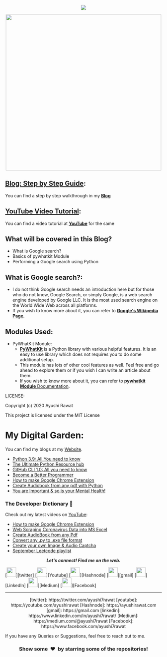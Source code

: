 <p align="center"><a href="https://www.youtube.com/watch?v=JO_2EjW0jSM"><img src="https://img.shields.io/badge/-PERFORM GOOGLE SEARCH-black?logo=google&logoColor=red&style=flat-square"></a><p/>

<p align="center">
<img src="https://github.com/ayushi7rawat/Youtube-Projects/blob/master/Perform%20Google%20search/cover.png" width="500px">
</p>
 
## [**Blog: Step by Step Guide**](https://ayushirawat.com/how-to-perform-google-search-using-python):
You can find a step by step walkthrough in my [**Blog**](https://ayushirawat.com/how-to-perform-google-search-using-python)

## [**YouTube Video Tutorial**](https://www.youtube.com/watch?v=JO_2EjW0jSM):
You can find a video tutorial at [**YouTube**](https://www.youtube.com/watch?v=JO_2EjW0jSM) for the same

## What will be covered in this Blog?
   - What is Google search?
   - Basics of pywhatkit Module
   - Performing a Google search using Python

## What is  Google search?:
   - I do not think Google search needs an introduction here but for those who do not know, Google Search, or simply Google, is a web search engine developed by Google LLC. It is the most used search engine on the World Wide Web across all platforms. 
   - If you wish to know more about it, you can refer to [**Google's Wikipedia Page**](https://en.wikipedia.org/wiki/Google).

## Modules Used:
   - PyWhatKit Module:
       - [**PyWhatKit**](https://pypi.org/project/pywhatkit/) is a Python library with various helpful features. It is an easy to use library which does not requires you to do some additional setup. 
       - This module has lots of other cool features as well. Feel free and go ahead to explore them or if you wish I can write an article about them.
       - If you wish to know more about it, you can refer to [**pywhatkit Module** Documentation](https://github.com/Ankit404butfound/PyWhatKit). 

LICENSE:

Copyright (c) 2020 Ayushi Rawat

This project is licensed under the MIT License

My Digital Garden:
==========================
You can find my blogs at my [Website](https://ayushirawat.com).
- [Python 3.9: All You need to know](https://ayushirawat.com/python-39-all-you-need-to-know)
- [The Ultimate Python Resource hub](https://ayushirawat.com/the-ultimate-python-resource-hub)
- [GitHub CLI 1.0: All you need to know](https://ayushirawat.com/github-cli-10-all-you-need-to-know)
- [Become a Better Programmer](https://ayushirawat.com/become-a-better-programmer)
- [How to make Google Chrome Extension](https://ayushirawat.com/how-to-make-your-own-google-chrome-extension-1)
- [Create Audiobook from any pdf with Python](https://ayushirawat.com/create-your-own-audiobook-from-any-pdf-with-python)
- [You are Important & so is your Mental Health!](https://ayushirawat.com/you-are-important-and-so-is-your-mental-health)

### The Developer Dictionary 🌱
Check out my latest videos on [YouTube](https://www.youtube.com/ayushirawat):
- [How to make Google Chrome Extension](https://www.youtube.com/watch?v=ZWbPtPHR4hY)
- [Web Scraping Coronavirus Data into MS Excel](https://www.youtube.com/watch?v=CTRYYz1u7Y8)
- [Create AudioBook from any Pdf](https://www.youtube.com/watch?v=ZWjXbe9DOVA)
- [Convert any .py to .exe file format](https://www.youtube.com/watch?v=R8V9ZeeYFtY)
- [Create your own Image & Audio Captcha](https://www.youtube.com/watch?v=fAFIY_3OaO4&t=2s)
- [September Leetcode playlist](https://www.youtube.com/playlist?list=PLjaO05BrsbIP4_rYhYjB95q-IpxoIXmlm)


 <p align="center">
  <b><i>Let's connect! Find me on the web.</i></b>

[<img height="30" src="https://img.shields.io/badge/twitter-%231DA1F2.svg?&style=for-the-badge&logo=twitter&logoColor=white" />][twitter]
[<img height="30" src = "https://img.shields.io/badge/Youtube-%23E4405F.svg?&style=for-the-badge&logo=Youtube&logoColor=white">][Youtube] 
[<img height="30" src="https://img.shields.io/badge/Hashnode-%230077B5.svg?&style=for-the-badge&logo=Hashnode&logoColor=white" />][Hashnode]
[<img height="30" src = "https://img.shields.io/badge/gmail-c14438?&style=for-the-badge&logo=gmail&logoColor=white">][gmail] 
[<img height="30" src="https://img.shields.io/badge/linkedin-blue.svg?&style=for-the-badge&logo=linkedin&logoColor=white" />][LinkedIn]
[<img height="30" src="https://img.shields.io/badge/-Medium-000000.svg?&style=for-the-badge&logo=Medium&logoColor=white" />][Medium]
[<img height="30" src = "https://img.shields.io/badge/Facebook-036be4.svg?&style=for-the-badge&logo=facebook&logoColor=white">][Facebook]
<br />
<hr />
<p align="center">
[twitter]: https://twitter.com/ayushi7rawat
[youtube]: https://youtube.com/ayushirawat
[Hashnode]: https://ayushirawat.com
[gmail]: https://gmail.com
[linkedin]: https://www.linkedin.com/in/ayushi7rawat/
[Medium]: https://medium.com/@ayushi7rawat
[Facebook]: https://www.facebook.com/ayushi7rawat
</p>
  
If you have any Queries or Suggestions, feel free to reach out to me.

<h3 align="center">Show some &nbsp;❤️&nbsp; by starring some of the repositories!</h3>
